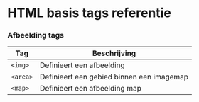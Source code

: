 HTML basis tags referentie
==========================

### Afbeelding tags

| Tag                  | Beschrijving                              |
| -------------------  | ----------------------------------------  |
| `<img>` | Definieert een afbeelding |
| `<area>` | Definieert een gebied binnen een imagemap |
| `<map>` | Definieert een afbeelding map |
